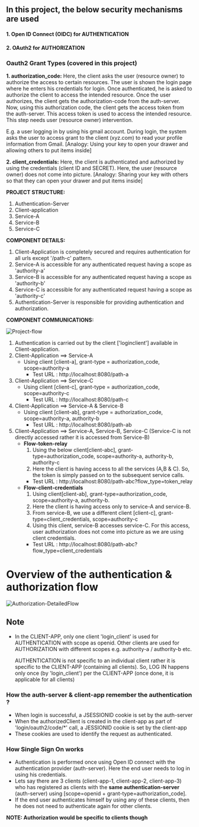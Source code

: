 ## In this project, the below security mechanisms are used

#### 1. Open ID Connect (OIDC) for AUTHENTICATION
#### 2. OAuth2 for AUTHORIZATION

### Oauth2 Grant Types (covered in this project) 
**1. authorization_code:** 
Here, the client asks the user (resource owner) to authorize the access to certain resources. The user is shown the login page where he enters his credentials for login. 
Once authenticated, he is asked to authorize the client to access the intended resource. Once the user authorizes, the client gets the authorization-code from the auth-server. 
Now, using this authorization code, the client gets the access token from the auth-server. This access token is used to access the intended resource.
This step needs user (resource owner) intervention. 

E.g. a user logging in by using his gmail account. 
During login, the system asks the user to access grant to the client (xyz.com) to read your profile information from Gmail.
[Analogy: Using your key to open your drawer and allowing others to put items inside]


**2. client_credentials:**
Here, the client is authenticated and authorized by using the credentials (client ID and SECRET). Here, the user (resource owner) does not come into picture. 
[Analogy: Sharing your key with others so that they can open your drawer and put items inside]


**PROJECT STRUCTURE:**
1. Authentication-Server
2. Client-application
3. Service-A
4. Service-B
5. Service-C

**COMPONENT DETAILS:**
1. Client-Application is completely secured and requires authentication for all urls except '/path-c' pattern.
2. Service-A is accessible for any authenticated request having a scope as 'authority-a'
3. Service-B is accessible for any authenticated request having a scope as 'authority-b'
4. Service-C is accessible for any authenticated request having a scope as 'authority-c'
5. Authentication-Server is responsible for providing authentication and authorization.


**COMPONENT COMMUNICATIONS:**

![Project-flow](https://user-images.githubusercontent.com/40859584/169707229-5704f904-f677-405e-8bd9-f2a533cbfe8a.png)


1. Authentication is carried out by the client ['loginclient'] available in Client-application.
2. Client-Application ==> Service-A
    - Using client [client-a], grant-type = authorization_code, scope=authority-a
        * Test URL : http://localhost:8080/path-a
3. Client-Application ==> Service-C
    - Using client [client-c], grant-type = authorization_code, scope=authority-c
        * Test URL : http://localhost:8080/path-c
4. Client-Application ==> Service-A & Service-B
    - Using client [client-ab], grant-type = authorization_code, scope=authority-a, authority-b
        * Test URL : http://localhost:8080/path-ab
5. Client-Application ==> Service-A, Service-B, Service-C (Service-C is not directly accessed rather it is accessed from Service-B)
    - **Flow-token-relay**
      1. Using the below client[client-abc], grant-type=authorization_code, scope=authority-a, authority-b, authority-c
      2. Here the client is having access to all the services (A,B & C). So, the token is simply passed on to the subsequent service calls.
        * Test URL : http://localhost:8080/path-abc?flow_type=token_relay
    - **Flow-client-credentials**
      1. Using client[client-ab], grant-type=authorization_code, scope=authority-a, authority-b.
      2. Here the client is having access only to service-A and service-B. 
      3. From service-B, we use a different client [client-c], grant-type=client_credentials, scope=authority-c
      4. Using this client, service-B accesses service-C. For this access, user authorization does not come into picture as we are using client credentials.
        * Test URL : http://localhost:8080/path-abc?flow_type=client_credentials


# Overview of the authentication & authorization flow 

![Authorization-DetailedFlow](https://github.com/user-attachments/assets/2d7b5a0d-df2a-45cd-a516-d7f800efb13a)


## Note
- In the CLIENT-APP, only one client 'login_client' is used for AUTHENTICATION with scope as openid. 
  Other clients are used for AUTHORIZATION with different scopes e.g. authority-a / authority-b etc.

  AUTHENTICATION is not specific to an individual client rather it is specific to the CLIENT-APP (containing all clients).
  So, LOG IN happens only once (by 'login_client') per the CLIENT-APP (once done, it is applicable for all clients)


### How the auth-server & client-app remember the authentication ?
  - When login is successful, a JSESSIONID cookie is set by the auth-server
  - When the authorizedClient is created in the client-app as part of 'login/oauth2/code/*' call, a JESSIONID cookie is set by the client-app
  - These cookies are used to identify the request as authenticated.


### How Single Sign On works 
  - Authentication is performed once using Open ID connect with the authentication provider (auth-server). Here the end user needs to log in using his credentials.
  - Lets say there are 3 clients (client-app-1, client-app-2, client-app-3) who has registered as clients with the <b>same authentication-server</b> (auth-server) using [scope=openid + grant-type=authorization_code].
  - If the end user authenticates himself by using any of these clients, then he does not need to authenticate again for other clients.
  
  
<b>NOTE: Authorization would be specific to clients though </b>

